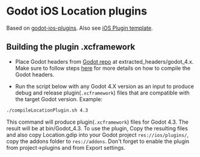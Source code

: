 # Godot iOS Location plugins

<!-- [`master` branch](https://github.com/godotengine/godot-ios-plugins/tree/master) is the current development branch and can introduce breaking changes to plugin's public interface.
[`3.3` branch](https://github.com/godotengine/godot-ios-plugins/tree/3.3)'s aim is to provide same public interface as it was before the switch to new iOS plugin system. -->

Based on [godot-ios-plugins](https://github.com/godotengine/godot-ios-plugins?tab=readme-ov-file). Also see [iOS Plugin template](https://github.com/naithar/godot_ios_plugin).

## Building the plugin .xcframework
- Place Godot headers from [Godot repo](https://github.com/godotengine/godot-ios-plugins/tree/master) at extracted_headers/godot_4.x. Make sure to follow steps [here](https://github.com/godotengine/godot-ios-plugins?tab=readme-ov-file) for more details on how to compile the Godot headers.

- Run the script below with any Godot 4.X version as an input to produce debug and release plugin(`.xcframework`) files that are compatible with the target Godot version. Example:

```bash
./compileLocationPlugin.sh 4.3
```

This command will produce plugin(`.xcframework`) files for Godot 4.3. The result will be at bin/Godot_4.3. To use the plugin, Copy the resulting files and also copy Location.gdip into your Godot project `res://ios/plugins/`, copy the addons folder to `res://addons`. Don't forget to enable the plugin from project->plugins and from Export settings.


